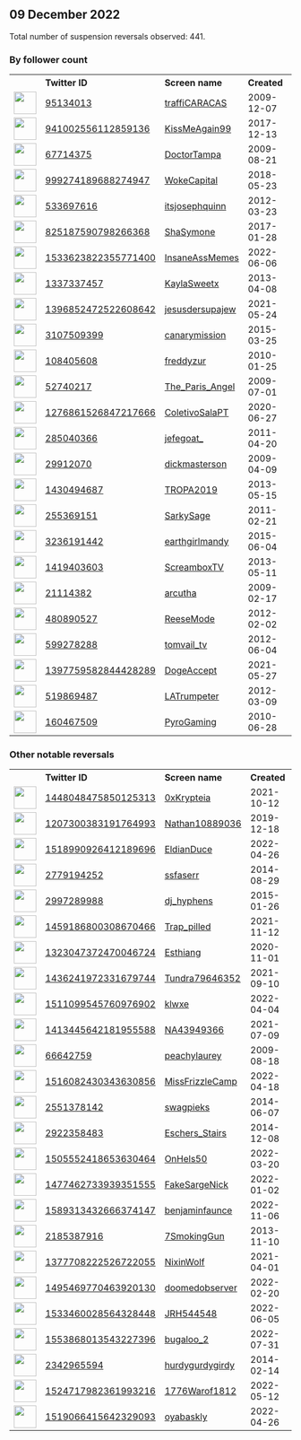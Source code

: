 
## 09 December 2022
Total number of suspension reversals observed: 441.

### By follower count
<table><tr><th></th><th align="left">Twitter ID</th><th align="left">Screen name</th>
<th align="left">Created</th><th align="left">Status</th><th align="left">Suspended</th><th align="left">Followers</th>
<tr><td><a href="https://pbs.twimg.com/profile_images/415929344289042432/_IbY0Ah__normal.png"><img src="https://pbs.twimg.com/profile_images/415929344289042432/_IbY0Ah__normal.png" width="40px" height="40px" align="center"/></a></td><td><a href="https://twitter.com/intent/user?user_id=95134013">95134013</a></td><td><a href="https://twitter.com/traffiCARACAS">traffiCARACAS</a></td><td>2009-12-07</td><td align="center"></td><td>2022-03-27</td><td>1653767</td></tr>
<tr><td><a href="https://pbs.twimg.com/profile_images/1455207188981555204/rR9GAXTY_normal.jpg"><img src="https://pbs.twimg.com/profile_images/1455207188981555204/rR9GAXTY_normal.jpg" width="40px" height="40px" align="center"/></a></td><td><a href="https://twitter.com/intent/user?user_id=941002556112859136">941002556112859136</a></td><td><a href="https://twitter.com/KissMeAgain99">KissMeAgain99</a></td><td>2017-12-13</td><td align="center"></td><td>2022-09-23</td><td>233913</td></tr>
<tr><td><a href="https://pbs.twimg.com/profile_images/1601033341859495937/e889dRIa_normal.jpg"><img src="https://pbs.twimg.com/profile_images/1601033341859495937/e889dRIa_normal.jpg" width="40px" height="40px" align="center"/></a></td><td><a href="https://twitter.com/intent/user?user_id=67714375">67714375</a></td><td><a href="https://twitter.com/DoctorTampa">DoctorTampa</a></td><td>2009-08-21</td><td align="center"></td><td></td><td>60020</td></tr>
<tr><td><a href="https://pbs.twimg.com/profile_images/1273319766225272832/IPWNNme6_normal.jpg"><img src="https://pbs.twimg.com/profile_images/1273319766225272832/IPWNNme6_normal.jpg" width="40px" height="40px" align="center"/></a></td><td><a href="https://twitter.com/intent/user?user_id=999274189688274947">999274189688274947</a></td><td><a href="https://twitter.com/WokeCapital">WokeCapital</a></td><td>2018-05-23</td><td align="center"></td><td></td><td>39050</td></tr>
<tr><td><a href="https://pbs.twimg.com/profile_images/1604256069542244352/ITVRRpYg_normal.jpg"><img src="https://pbs.twimg.com/profile_images/1604256069542244352/ITVRRpYg_normal.jpg" width="40px" height="40px" align="center"/></a></td><td><a href="https://twitter.com/intent/user?user_id=533697616">533697616</a></td><td><a href="https://twitter.com/itsjosephquinn">itsjosephquinn</a></td><td>2012-03-23</td><td align="center"></td><td></td><td>37921</td></tr>
<tr><td><a href="https://pbs.twimg.com/profile_images/1602212029456125952/xXpKM0D3_normal.jpg"><img src="https://pbs.twimg.com/profile_images/1602212029456125952/xXpKM0D3_normal.jpg" width="40px" height="40px" align="center"/></a></td><td><a href="https://twitter.com/intent/user?user_id=825187590798266368">825187590798266368</a></td><td><a href="https://twitter.com/ShaSymone">ShaSymone</a></td><td>2017-01-28</td><td align="center"></td><td></td><td>35078</td></tr>
<tr><td><a href="https://pbs.twimg.com/profile_images/1601543671551299590/4Sv5jeBd_normal.jpg"><img src="https://pbs.twimg.com/profile_images/1601543671551299590/4Sv5jeBd_normal.jpg" width="40px" height="40px" align="center"/></a></td><td><a href="https://twitter.com/intent/user?user_id=1533623822355771400">1533623822355771400</a></td><td><a href="https://twitter.com/InsaneAssMemes">InsaneAssMemes</a></td><td>2022-06-06</td><td align="center"></td><td>2022-09-05</td><td>29767</td></tr>
<tr><td><a href="https://pbs.twimg.com/profile_images/1266715140029853696/Eoje5GP3_normal.jpg"><img src="https://pbs.twimg.com/profile_images/1266715140029853696/Eoje5GP3_normal.jpg" width="40px" height="40px" align="center"/></a></td><td><a href="https://twitter.com/intent/user?user_id=1337337457">1337337457</a></td><td><a href="https://twitter.com/KaylaSweetx">KaylaSweetx</a></td><td>2013-04-08</td><td align="center"></td><td></td><td>28986</td></tr>
<tr><td><a href="https://pbs.twimg.com/profile_images/1534191877276241922/rNczVOqw_normal.jpg"><img src="https://pbs.twimg.com/profile_images/1534191877276241922/rNczVOqw_normal.jpg" width="40px" height="40px" align="center"/></a></td><td><a href="https://twitter.com/intent/user?user_id=1396852472522608642">1396852472522608642</a></td><td><a href="https://twitter.com/jesusdersupajew">jesusdersupajew</a></td><td>2021-05-24</td><td align="center"></td><td>2022-06-26</td><td>28903</td></tr>
<tr><td><a href="https://pbs.twimg.com/profile_images/876730611683086336/6GNIJunB_normal.jpg"><img src="https://pbs.twimg.com/profile_images/876730611683086336/6GNIJunB_normal.jpg" width="40px" height="40px" align="center"/></a></td><td><a href="https://twitter.com/intent/user?user_id=3107509399">3107509399</a></td><td><a href="https://twitter.com/canarymission">canarymission</a></td><td>2015-03-25</td><td align="center"></td><td>2022-12-08</td><td>26123</td></tr>
<tr><td><a href="https://pbs.twimg.com/profile_images/512772477563305984/j5pnCZZy_normal.jpeg"><img src="https://pbs.twimg.com/profile_images/512772477563305984/j5pnCZZy_normal.jpeg" width="40px" height="40px" align="center"/></a></td><td><a href="https://twitter.com/intent/user?user_id=108405608">108405608</a></td><td><a href="https://twitter.com/freddyzur">freddyzur</a></td><td>2010-01-25</td><td align="center"></td><td>2022-11-24</td><td>25805</td></tr>
<tr><td><a href="https://pbs.twimg.com/profile_images/1489564165/image_normal.jpg"><img src="https://pbs.twimg.com/profile_images/1489564165/image_normal.jpg" width="40px" height="40px" align="center"/></a></td><td><a href="https://twitter.com/intent/user?user_id=52740217">52740217</a></td><td><a href="https://twitter.com/The_Paris_Angel">The_Paris_Angel</a></td><td>2009-07-01</td><td align="center"></td><td></td><td>25150</td></tr>
<tr><td><a href="https://pbs.twimg.com/profile_images/1555608242427936770/0V2M-ih5_normal.jpg"><img src="https://pbs.twimg.com/profile_images/1555608242427936770/0V2M-ih5_normal.jpg" width="40px" height="40px" align="center"/></a></td><td><a href="https://twitter.com/intent/user?user_id=1276861526847217666">1276861526847217666</a></td><td><a href="https://twitter.com/ColetivoSalaPT">ColetivoSalaPT</a></td><td>2020-06-27</td><td align="center"></td><td>2022-09-16</td><td>22113</td></tr>
<tr><td><a href="https://pbs.twimg.com/profile_images/1476918171672223796/N_heVdct_normal.jpg"><img src="https://pbs.twimg.com/profile_images/1476918171672223796/N_heVdct_normal.jpg" width="40px" height="40px" align="center"/></a></td><td><a href="https://twitter.com/intent/user?user_id=285040366">285040366</a></td><td><a href="https://twitter.com/jefegoat_">jefegoat_</a></td><td>2011-04-20</td><td align="center"></td><td>2022-03-26</td><td>20519</td></tr>
<tr><td><a href="https://pbs.twimg.com/profile_images/130045270/dickhead-shirt_normal.jpg"><img src="https://pbs.twimg.com/profile_images/130045270/dickhead-shirt_normal.jpg" width="40px" height="40px" align="center"/></a></td><td><a href="https://twitter.com/intent/user?user_id=29912070">29912070</a></td><td><a href="https://twitter.com/dickmasterson">dickmasterson</a></td><td>2009-04-09</td><td align="center"></td><td></td><td>19142</td></tr>
<tr><td><a href="https://pbs.twimg.com/profile_images/1515821366171377665/-bHvhoMx_normal.jpg"><img src="https://pbs.twimg.com/profile_images/1515821366171377665/-bHvhoMx_normal.jpg" width="40px" height="40px" align="center"/></a></td><td><a href="https://twitter.com/intent/user?user_id=1430494687">1430494687</a></td><td><a href="https://twitter.com/TROPA2019">TROPA2019</a></td><td>2013-05-15</td><td align="center"></td><td>2022-11-24</td><td>18844</td></tr>
<tr><td><a href="https://pbs.twimg.com/profile_images/1531425314886193152/o41f7jZB_normal.jpg"><img src="https://pbs.twimg.com/profile_images/1531425314886193152/o41f7jZB_normal.jpg" width="40px" height="40px" align="center"/></a></td><td><a href="https://twitter.com/intent/user?user_id=255369151">255369151</a></td><td><a href="https://twitter.com/SarkySage">SarkySage</a></td><td>2011-02-21</td><td align="center"></td><td>2022-09-20</td><td>18360</td></tr>
<tr><td><a href="https://pbs.twimg.com/profile_images/1599369305077972994/8T8SJd7x_normal.jpg"><img src="https://pbs.twimg.com/profile_images/1599369305077972994/8T8SJd7x_normal.jpg" width="40px" height="40px" align="center"/></a></td><td><a href="https://twitter.com/intent/user?user_id=3236191442">3236191442</a></td><td><a href="https://twitter.com/earthgirlmandy">earthgirlmandy</a></td><td>2015-06-04</td><td align="center"></td><td>2022-12-05</td><td>17905</td></tr>
<tr><td><a href="https://pbs.twimg.com/profile_images/1569745061302226945/nbe1030S_normal.jpg"><img src="https://pbs.twimg.com/profile_images/1569745061302226945/nbe1030S_normal.jpg" width="40px" height="40px" align="center"/></a></td><td><a href="https://twitter.com/intent/user?user_id=1419403603">1419403603</a></td><td><a href="https://twitter.com/ScreamboxTV">ScreamboxTV</a></td><td>2013-05-11</td><td align="center"></td><td>2022-12-01</td><td>15072</td></tr>
<tr><td><a href="https://pbs.twimg.com/profile_images/1056225141183692800/4cKqgFgb_normal.jpg"><img src="https://pbs.twimg.com/profile_images/1056225141183692800/4cKqgFgb_normal.jpg" width="40px" height="40px" align="center"/></a></td><td><a href="https://twitter.com/intent/user?user_id=21114382">21114382</a></td><td><a href="https://twitter.com/arcutha">arcutha</a></td><td>2009-02-17</td><td align="center"></td><td>2022-10-29</td><td>14714</td></tr>
<tr><td><a href="https://pbs.twimg.com/profile_images/1104559576056295429/56_tgwmN_normal.jpg"><img src="https://pbs.twimg.com/profile_images/1104559576056295429/56_tgwmN_normal.jpg" width="40px" height="40px" align="center"/></a></td><td><a href="https://twitter.com/intent/user?user_id=480890527">480890527</a></td><td><a href="https://twitter.com/ReeseMode">ReeseMode</a></td><td>2012-02-02</td><td align="center"></td><td></td><td>14437</td></tr>
<tr><td><a href="https://pbs.twimg.com/profile_images/1604642008231976960/hGD_KZDI_normal.jpg"><img src="https://pbs.twimg.com/profile_images/1604642008231976960/hGD_KZDI_normal.jpg" width="40px" height="40px" align="center"/></a></td><td><a href="https://twitter.com/intent/user?user_id=599278288">599278288</a></td><td><a href="https://twitter.com/tomvail_tv">tomvail_tv</a></td><td>2012-06-04</td><td align="center"></td><td></td><td>12771</td></tr>
<tr><td><a href="https://pbs.twimg.com/profile_images/1603183369432489987/QlZHh5yV_normal.jpg"><img src="https://pbs.twimg.com/profile_images/1603183369432489987/QlZHh5yV_normal.jpg" width="40px" height="40px" align="center"/></a></td><td><a href="https://twitter.com/intent/user?user_id=1397759582844428289">1397759582844428289</a></td><td><a href="https://twitter.com/DogeAccept">DogeAccept</a></td><td>2021-05-27</td><td align="center"></td><td>2022-12-05</td><td>11935</td></tr>
<tr><td><a href="https://pbs.twimg.com/profile_images/1074376525498114049/Gx7_xsyC_normal.jpg"><img src="https://pbs.twimg.com/profile_images/1074376525498114049/Gx7_xsyC_normal.jpg" width="40px" height="40px" align="center"/></a></td><td><a href="https://twitter.com/intent/user?user_id=519869487">519869487</a></td><td><a href="https://twitter.com/LATrumpeter">LATrumpeter</a></td><td>2012-03-09</td><td align="center"></td><td>2022-10-29</td><td>11626</td></tr>
<tr><td><a href="https://pbs.twimg.com/profile_images/1354889270482399235/qA_1FaLO_normal.jpg"><img src="https://pbs.twimg.com/profile_images/1354889270482399235/qA_1FaLO_normal.jpg" width="40px" height="40px" align="center"/></a></td><td><a href="https://twitter.com/intent/user?user_id=160467509">160467509</a></td><td><a href="https://twitter.com/PyroGaming">PyroGaming</a></td><td>2010-06-28</td><td align="center"></td><td></td><td>10454</td></tr>
</table>

### Other notable reversals
<table><tr><th></th><th align="left">Twitter ID</th><th align="left">Screen name</th>
<th align="left">Created</th><th align="left">Status</th><th align="left">Suspended</th><th align="left">Followers</th>
<tr><td><a href="https://pbs.twimg.com/profile_images/1527057034922844161/vfMmAI-k_normal.jpg"><img src="https://pbs.twimg.com/profile_images/1527057034922844161/vfMmAI-k_normal.jpg" width="40px" height="40px" align="center"/></a></td><td><a href="https://twitter.com/intent/user?user_id=1448048475850125313">1448048475850125313</a></td><td><a href="https://twitter.com/0xKrypteia">0xKrypteia</a></td><td>2021-10-12</td><td align="center"></td><td>2022-06-23</td><td>419</td></tr>
<tr><td><a href="https://pbs.twimg.com/profile_images/1385684618205175812/H1MZSJrB_normal.jpg"><img src="https://pbs.twimg.com/profile_images/1385684618205175812/H1MZSJrB_normal.jpg" width="40px" height="40px" align="center"/></a></td><td><a href="https://twitter.com/intent/user?user_id=1207300383191764993">1207300383191764993</a></td><td><a href="https://twitter.com/Nathan10889036">Nathan10889036</a></td><td>2019-12-18</td><td align="center"></td><td>2022-12-05</td><td>3081</td></tr>
<tr><td><a href="https://pbs.twimg.com/profile_images/1599416544353722369/iqGJ-KwK_normal.jpg"><img src="https://pbs.twimg.com/profile_images/1599416544353722369/iqGJ-KwK_normal.jpg" width="40px" height="40px" align="center"/></a></td><td><a href="https://twitter.com/intent/user?user_id=1518990926412189696">1518990926412189696</a></td><td><a href="https://twitter.com/EldianDuce">EldianDuce</a></td><td>2022-04-26</td><td align="center"></td><td>2022-12-05</td><td>9</td></tr>
<tr><td><a href="https://pbs.twimg.com/profile_images/1362742169216421895/M2TNC-F6_normal.jpg"><img src="https://pbs.twimg.com/profile_images/1362742169216421895/M2TNC-F6_normal.jpg" width="40px" height="40px" align="center"/></a></td><td><a href="https://twitter.com/intent/user?user_id=2779194252">2779194252</a></td><td><a href="https://twitter.com/ssfaserr">ssfaserr</a></td><td>2014-08-29</td><td align="center"></td><td>2022-12-05</td><td>1249</td></tr>
<tr><td><a href="https://pbs.twimg.com/profile_images/1597234901257838592/SXzzgYD5_normal.jpg"><img src="https://pbs.twimg.com/profile_images/1597234901257838592/SXzzgYD5_normal.jpg" width="40px" height="40px" align="center"/></a></td><td><a href="https://twitter.com/intent/user?user_id=2997289988">2997289988</a></td><td><a href="https://twitter.com/dj_hyphens">dj_hyphens</a></td><td>2015-01-26</td><td align="center"></td><td>2022-12-05</td><td>89</td></tr>
<tr><td><a href="https://pbs.twimg.com/profile_images/1597755513420369920/3l5WjLir_normal.jpg"><img src="https://pbs.twimg.com/profile_images/1597755513420369920/3l5WjLir_normal.jpg" width="40px" height="40px" align="center"/></a></td><td><a href="https://twitter.com/intent/user?user_id=1459186800308670466">1459186800308670466</a></td><td><a href="https://twitter.com/Trap_pilled">Trap_pilled</a></td><td>2021-11-12</td><td align="center">🚫</td><td>2022-12-06</td><td>156</td></tr>
<tr><td><a href="https://pbs.twimg.com/profile_images/1325584594503131144/HhVqVhAW_normal.jpg"><img src="https://pbs.twimg.com/profile_images/1325584594503131144/HhVqVhAW_normal.jpg" width="40px" height="40px" align="center"/></a></td><td><a href="https://twitter.com/intent/user?user_id=1323047372470046724">1323047372470046724</a></td><td><a href="https://twitter.com/Esthiang">Esthiang</a></td><td>2020-11-01</td><td align="center"></td><td>2022-12-08</td><td>1017</td></tr>
<tr><td><a href="https://pbs.twimg.com/profile_images/1595437292969238532/OsVo497U_normal.jpg"><img src="https://pbs.twimg.com/profile_images/1595437292969238532/OsVo497U_normal.jpg" width="40px" height="40px" align="center"/></a></td><td><a href="https://twitter.com/intent/user?user_id=1436241972331679744">1436241972331679744</a></td><td><a href="https://twitter.com/Tundra79646352">Tundra79646352</a></td><td>2021-09-10</td><td align="center">🚫</td><td>2022-11-28</td><td>281</td></tr>
<tr><td><a href="https://pbs.twimg.com/profile_images/1584907170470105088/-AGucOjl_normal.jpg"><img src="https://pbs.twimg.com/profile_images/1584907170470105088/-AGucOjl_normal.jpg" width="40px" height="40px" align="center"/></a></td><td><a href="https://twitter.com/intent/user?user_id=1511099545760976902">1511099545760976902</a></td><td><a href="https://twitter.com/klwxe">klwxe</a></td><td>2022-04-04</td><td align="center"></td><td>2022-12-02</td><td>755</td></tr>
<tr><td><a href="https://pbs.twimg.com/profile_images/1586882057157869571/ay0tqioc_normal.jpg"><img src="https://pbs.twimg.com/profile_images/1586882057157869571/ay0tqioc_normal.jpg" width="40px" height="40px" align="center"/></a></td><td><a href="https://twitter.com/intent/user?user_id=1413445642181955588">1413445642181955588</a></td><td><a href="https://twitter.com/NA43949366">NA43949366</a></td><td>2021-07-09</td><td align="center"></td><td>2022-12-03</td><td>34</td></tr>
<tr><td><a href="https://pbs.twimg.com/profile_images/1119281677400854529/bdsqXZTy_normal.png"><img src="https://pbs.twimg.com/profile_images/1119281677400854529/bdsqXZTy_normal.png" width="40px" height="40px" align="center"/></a></td><td><a href="https://twitter.com/intent/user?user_id=66642759">66642759</a></td><td><a href="https://twitter.com/peachylaurey">peachylaurey</a></td><td>2009-08-18</td><td align="center"></td><td>2022-12-05</td><td>1685</td></tr>
<tr><td><a href="https://pbs.twimg.com/profile_images/1598128487201734659/zqNoyWTi_normal.jpg"><img src="https://pbs.twimg.com/profile_images/1598128487201734659/zqNoyWTi_normal.jpg" width="40px" height="40px" align="center"/></a></td><td><a href="https://twitter.com/intent/user?user_id=1516082430343630856">1516082430343630856</a></td><td><a href="https://twitter.com/MissFrizzleCamp">MissFrizzleCamp</a></td><td>2022-04-18</td><td align="center"></td><td>2022-12-05</td><td>883</td></tr>
<tr><td><a href="https://pbs.twimg.com/profile_images/1395925689975676928/WOQTCUXy_normal.jpg"><img src="https://pbs.twimg.com/profile_images/1395925689975676928/WOQTCUXy_normal.jpg" width="40px" height="40px" align="center"/></a></td><td><a href="https://twitter.com/intent/user?user_id=2551378142">2551378142</a></td><td><a href="https://twitter.com/swagpieks">swagpieks</a></td><td>2014-06-07</td><td align="center"></td><td>2022-12-05</td><td>191</td></tr>
<tr><td><a href="https://pbs.twimg.com/profile_images/1548586641031593984/Ovtnl3Vw_normal.jpg"><img src="https://pbs.twimg.com/profile_images/1548586641031593984/Ovtnl3Vw_normal.jpg" width="40px" height="40px" align="center"/></a></td><td><a href="https://twitter.com/intent/user?user_id=2922358483">2922358483</a></td><td><a href="https://twitter.com/Eschers_Stairs">Eschers_Stairs</a></td><td>2014-12-08</td><td align="center"></td><td>2022-11-26</td><td>61</td></tr>
<tr><td><a href="https://pbs.twimg.com/profile_images/1505566630905999360/SwKGBtEv_normal.jpg"><img src="https://pbs.twimg.com/profile_images/1505566630905999360/SwKGBtEv_normal.jpg" width="40px" height="40px" align="center"/></a></td><td><a href="https://twitter.com/intent/user?user_id=1505552418653630464">1505552418653630464</a></td><td><a href="https://twitter.com/OnHels50">OnHels50</a></td><td>2022-03-20</td><td align="center"></td><td>2022-12-04</td><td>1332</td></tr>
<tr><td><a href="https://pbs.twimg.com/profile_images/1604676885463433216/bPHUdSPs_normal.jpg"><img src="https://pbs.twimg.com/profile_images/1604676885463433216/bPHUdSPs_normal.jpg" width="40px" height="40px" align="center"/></a></td><td><a href="https://twitter.com/intent/user?user_id=1477462733939351555">1477462733939351555</a></td><td><a href="https://twitter.com/FakeSargeNick">FakeSargeNick</a></td><td>2022-01-02</td><td align="center"></td><td>2022-12-01</td><td>1168</td></tr>
<tr><td><a href="https://pbs.twimg.com/profile_images/1589313573246930947/kiFNB261_normal.png"><img src="https://pbs.twimg.com/profile_images/1589313573246930947/kiFNB261_normal.png" width="40px" height="40px" align="center"/></a></td><td><a href="https://twitter.com/intent/user?user_id=1589313432666374147">1589313432666374147</a></td><td><a href="https://twitter.com/benjaminfaunce">benjaminfaunce</a></td><td>2022-11-06</td><td align="center"></td><td>2022-12-05</td><td>216</td></tr>
<tr><td><a href="https://pbs.twimg.com/profile_images/1570575857290199040/Pe7LeMqA_normal.jpg"><img src="https://pbs.twimg.com/profile_images/1570575857290199040/Pe7LeMqA_normal.jpg" width="40px" height="40px" align="center"/></a></td><td><a href="https://twitter.com/intent/user?user_id=2185387916">2185387916</a></td><td><a href="https://twitter.com/7SmokingGun">7SmokingGun</a></td><td>2013-11-10</td><td align="center"></td><td>2022-12-06</td><td>98</td></tr>
<tr><td><a href="https://pbs.twimg.com/profile_images/1377718820958261250/BBZ0wgVw_normal.jpg"><img src="https://pbs.twimg.com/profile_images/1377718820958261250/BBZ0wgVw_normal.jpg" width="40px" height="40px" align="center"/></a></td><td><a href="https://twitter.com/intent/user?user_id=1377708222526722055">1377708222526722055</a></td><td><a href="https://twitter.com/NixinWolf">NixinWolf</a></td><td>2021-04-01</td><td align="center"></td><td>2022-12-05</td><td>2513</td></tr>
<tr><td><a href="https://pbs.twimg.com/profile_images/1564247709611081728/Mm0ZVS-r_normal.jpg"><img src="https://pbs.twimg.com/profile_images/1564247709611081728/Mm0ZVS-r_normal.jpg" width="40px" height="40px" align="center"/></a></td><td><a href="https://twitter.com/intent/user?user_id=1495469770463920130">1495469770463920130</a></td><td><a href="https://twitter.com/doomedobserver">doomedobserver</a></td><td>2022-02-20</td><td align="center"></td><td>2022-10-19</td><td>115</td></tr>
<tr><td><a href="https://pbs.twimg.com/profile_images/1533898835742932995/HVRBDQUM_normal.jpg"><img src="https://pbs.twimg.com/profile_images/1533898835742932995/HVRBDQUM_normal.jpg" width="40px" height="40px" align="center"/></a></td><td><a href="https://twitter.com/intent/user?user_id=1533460028564328448">1533460028564328448</a></td><td><a href="https://twitter.com/JRH544548">JRH544548</a></td><td>2022-06-05</td><td align="center"></td><td>2022-12-07</td><td>1693</td></tr>
<tr><td><a href="https://pbs.twimg.com/profile_images/1601212658866429954/Mz0RXjrx_normal.jpg"><img src="https://pbs.twimg.com/profile_images/1601212658866429954/Mz0RXjrx_normal.jpg" width="40px" height="40px" align="center"/></a></td><td><a href="https://twitter.com/intent/user?user_id=1553868013543227396">1553868013543227396</a></td><td><a href="https://twitter.com/bugaloo_2">bugaloo_2</a></td><td>2022-07-31</td><td align="center"></td><td>2022-12-05</td><td>1148</td></tr>
<tr><td><a href="https://pbs.twimg.com/profile_images/1425994885732225024/Mr6FNmQo_normal.jpg"><img src="https://pbs.twimg.com/profile_images/1425994885732225024/Mr6FNmQo_normal.jpg" width="40px" height="40px" align="center"/></a></td><td><a href="https://twitter.com/intent/user?user_id=2342965594">2342965594</a></td><td><a href="https://twitter.com/hurdygurdygirdy">hurdygurdygirdy</a></td><td>2014-02-14</td><td align="center"></td><td>2022-12-07</td><td>0</td></tr>
<tr><td><a href="https://pbs.twimg.com/profile_images/1524718243730100225/t0FqsjV6_normal.jpg"><img src="https://pbs.twimg.com/profile_images/1524718243730100225/t0FqsjV6_normal.jpg" width="40px" height="40px" align="center"/></a></td><td><a href="https://twitter.com/intent/user?user_id=1524717982361993216">1524717982361993216</a></td><td><a href="https://twitter.com/1776Warof1812">1776Warof1812</a></td><td>2022-05-12</td><td align="center"></td><td>2022-11-14</td><td>2038</td></tr>
<tr><td><a href="https://pbs.twimg.com/profile_images/1592298789007663104/GSYL-VxG_normal.jpg"><img src="https://pbs.twimg.com/profile_images/1592298789007663104/GSYL-VxG_normal.jpg" width="40px" height="40px" align="center"/></a></td><td><a href="https://twitter.com/intent/user?user_id=1519066415642329093">1519066415642329093</a></td><td><a href="https://twitter.com/oyabaskly">oyabaskly</a></td><td>2022-04-26</td><td align="center">🚫</td><td>2022-11-18</td><td>52</td></tr>
</table>
